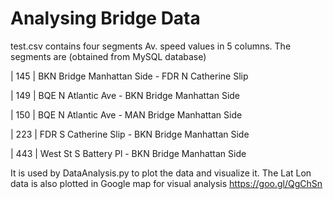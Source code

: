 # Analysing Bridge Data

test.csv contains four segments Av. speed values in 5 columns. The segments are (obtained from MySQL database)

| 145 | BKN Bridge Manhattan Side - FDR N Catherine Slip  

| 149 | BQE N Atlantic Ave - BKN Bridge Manhattan Side                                

| 150 | BQE N Atlantic Ave - MAN Bridge Manhattan Side 

| 223 | FDR S Catherine Slip - BKN Bridge Manhattan Side 

| 443 | West St S Battery Pl - BKN Bridge Manhattan Side 

It is used by DataAnalysis.py to plot the data and visualize it.
The Lat Lon data is also plotted in Google map for visual analysis
https://goo.gl/QgChSn

